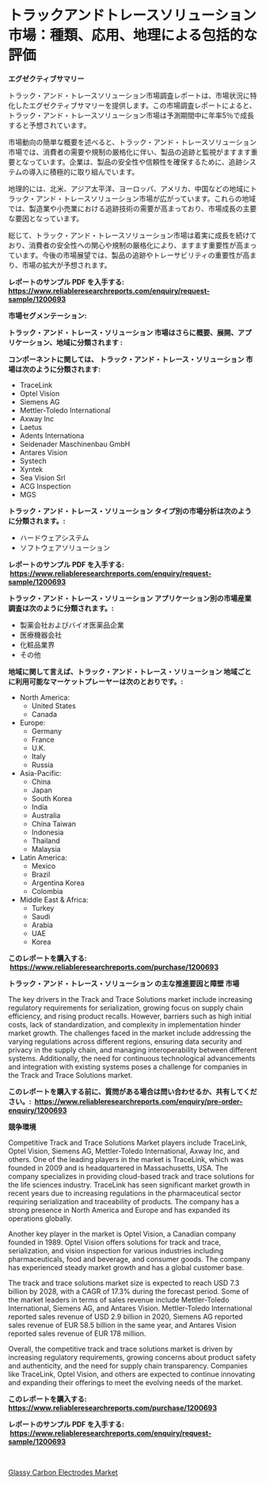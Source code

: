 <p><h1>トラックアンドトレースソリューション市場：種類、応用、地理による包括的な評価</h1></p><p><strong>エグゼクティブサマリー</strong></p>
<p><p>トラック・アンド・トレースソリューション市場調査レポートは、市場状況に特化したエグゼクティブサマリーを提供します。この市場調査レポートによると、トラック・アンド・トレースソリューション市場は予測期間中に年率5％で成長すると予想されています。</p><p>市場動向の簡単な概要を述べると、トラック・アンド・トレースソリューション市場では、消費者の需要や規制の厳格化に伴い、製品の追跡と監視がますます重要となっています。企業は、製品の安全性や信頼性を確保するために、追跡システムの導入に積極的に取り組んでいます。</p><p>地理的には、北米、アジア太平洋、ヨーロッパ、アメリカ、中国などの地域にトラック・アンド・トレースソリューション市場が広がっています。これらの地域では、製造業や小売業における追跡技術の需要が高まっており、市場成長の主要な要因となっています。</p><p>総じて、トラック・アンド・トレースソリューション市場は着実に成長を続けており、消費者の安全性への関心や規制の厳格化により、ますます重要性が高まっています。今後の市場展望では、製品の追跡やトレーサビリティの重要性が高まり、市場の拡大が予想されます。</p></p>
<p><strong>レポートのサンプル PDF を入手する: <a href="https://www.reliableresearchreports.com/enquiry/request-sample/1200693">https://www.reliableresearchreports.com/enquiry/request-sample/1200693</a></strong></p>
<p><strong>市場セグメンテーション:</strong></p>
<p><strong> トラック・アンド・トレース・ソリューション 市場はさらに概要、展開、アプリケーション、地域に分類されます :</strong></p>
<p><strong>コンポーネントに関しては、 トラック・アンド・トレース・ソリューション 市場は次のように分類されます: &nbsp;</strong></p>
<p><ul><li>TraceLink</li><li>Optel Vision</li><li>Siemens AG</li><li>Mettler-Toledo International</li><li>Axway Inc</li><li>Laetus</li><li>Adents Internationa</li><li>Seidenader Maschinenbau GmbH</li><li>Antares Vision</li><li>Systech</li><li>Xyntek</li><li>Sea Vision Srl</li><li>ACG Inspection</li><li>MGS</li></ul></p>
<p><strong> トラック・アンド・トレース・ソリューション タイプ別の市場分析は次のように分類されます。:</strong></p>
<p><ul><li>ハードウェアシステム</li><li>ソフトウェアソリューション</li></ul></p>
<p><strong>レポートのサンプル PDF を入手する: &nbsp;<a href="https://www.reliableresearchreports.com/enquiry/request-sample/1200693">https://www.reliableresearchreports.com/enquiry/request-sample/1200693</a></strong></p>
<p><strong> トラック・アンド・トレース・ソリューション アプリケーション別の市場産業調査は次のように分類されます。:</strong></p>
<p><ul><li>製薬会社およびバイオ医薬品企業</li><li>医療機器会社</li><li>化粧品業界</li><li>その他</li></ul></p>
<p><strong>地域に関して言えば、トラック・アンド・トレース・ソリューション 地域ごとに利用可能なマーケットプレーヤーは次のとおりです。:</strong></p>
<p><ul>
    <li>
        North America:
        <ul>
            <li>United States</li>
            <li>Canada</li>
        </ul>
    </li>
    <li>
        Europe:
        <ul>
            <li>Germany</li>
            <li>France</li>
            <li>U.K.</li>
            <li>Italy</li>
            <li>Russia</li>
        </ul>
    </li>
    <li>
        Asia-Pacific:
        <ul>
            <li>China</li>
            <li>Japan</li>
            <li>South Korea</li>
            <li>India</li>
            <li>Australia</li>
            <li>China Taiwan</li>
            <li>Indonesia</li>
            <li>Thailand</li>
            <li>Malaysia</li>
        </ul>
    </li>
    <li>
        Latin America:
        <ul>
            <li>Mexico</li>
            <li>Brazil</li>
            <li>Argentina Korea</li>
            <li>Colombia</li>
        </ul>
    </li>
    <li>
        Middle East & Africa:
        <ul>
            <li>Turkey</li>
            <li>Saudi</li>
            <li>Arabia</li>
            <li>UAE</li>
            <li>Korea</li>
        </ul>
    </li>
    </ul></p>
<p><strong>このレポートを購入する: &nbsp;<a href="https://www.reliableresearchreports.com/purchase/1200693">https://www.reliableresearchreports.com/purchase/1200693</a></strong></p>
<p><strong>トラック・アンド・トレース・ソリューション の主な推進要因と障壁 市場</strong></p>
<p><p>The key drivers in the Track and Trace Solutions market include increasing regulatory requirements for serialization, growing focus on supply chain efficiency, and rising product recalls. However, barriers such as high initial costs, lack of standardization, and complexity in implementation hinder market growth. The challenges faced in the market include addressing the varying regulations across different regions, ensuring data security and privacy in the supply chain, and managing interoperability between different systems. Additionally, the need for continuous technological advancements and integration with existing systems poses a challenge for companies in the Track and Trace Solutions market.</p></p>
<p><strong>このレポートを購入する前に、質問がある場合は問い合わせるか、共有してください。:&nbsp; <a href="https://www.reliableresearchreports.com/enquiry/pre-order-enquiry/1200693">https://www.reliableresearchreports.com/enquiry/pre-order-enquiry/1200693</a></strong></p>
<p><strong>競争環境</strong></p>
<p><p>Competitive Track and Trace Solutions Market players include TraceLink, Optel Vision, Siemens AG, Mettler-Toledo International, Axway Inc, and others. One of the leading players in the market is TraceLink, which was founded in 2009 and is headquartered in Massachusetts, USA. The company specializes in providing cloud-based track and trace solutions for the life sciences industry. TraceLink has seen significant market growth in recent years due to increasing regulations in the pharmaceutical sector requiring serialization and traceability of products. The company has a strong presence in North America and Europe and has expanded its operations globally.</p><p>Another key player in the market is Optel Vision, a Canadian company founded in 1989. Optel Vision offers solutions for track and trace, serialization, and vision inspection for various industries including pharmaceuticals, food and beverage, and consumer goods. The company has experienced steady market growth and has a global customer base.</p><p>The track and trace solutions market size is expected to reach USD 7.3 billion by 2028, with a CAGR of 17.3% during the forecast period. Some of the market leaders in terms of sales revenue include Mettler-Toledo International, Siemens AG, and Antares Vision. Mettler-Toledo International reported sales revenue of USD 2.9 billion in 2020, Siemens AG reported sales revenue of EUR 58.5 billion in the same year, and Antares Vision reported sales revenue of EUR 178 million.</p><p>Overall, the competitive track and trace solutions market is driven by increasing regulatory requirements, growing concerns about product safety and authenticity, and the need for supply chain transparency. Companies like TraceLink, Optel Vision, and others are expected to continue innovating and expanding their offerings to meet the evolving needs of the market.</p></p>
<p><strong>このレポートを購入する: &nbsp; <a href="https://www.reliableresearchreports.com/purchase/1200693">https://www.reliableresearchreports.com/purchase/1200693</a></strong></p>
<p><strong>レポートのサンプル PDF を入手する: &nbsp;<a href="https://www.reliableresearchreports.com/enquiry/request-sample/1200693">https://www.reliableresearchreports.com/enquiry/request-sample/1200693</a></strong><strong></strong></p>
<p>&nbsp;</p>
<p><p><a href="https://circular-yam-9b9.notion.site/Glassy-Carbon-Electrodes-Market-with-the-goal-of-estimating-the-market-size-and-future-growth-potent-f25607251984424d986354896ad2c7b1">Glassy Carbon Electrodes Market</a></p></p>